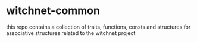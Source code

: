# witchnet-common
this repo contains a collection of traits, functions, consts and structures for associative structures related to the witchnet project